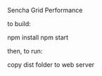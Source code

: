 Sencha Grid Performance

to build:

npm install
npm start

then, to run:

copy dist folder to web server
